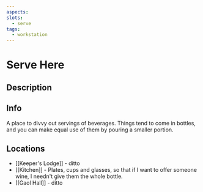 ```yaml
---
aspects: 
slots:
  - serve
tags:
  - workstation
---
```


# Serve Here

## Description

## Info
A place to divvy out servings of beverages. Things tend to come in bottles, and you can make equal use of them by pouring a smaller portion. 

## Locations
-  [[Keeper's Lodge]] - ditto
- [[Kitchen]] - Plates, cups and glasses, so that if I want to offer someone wine, I needn't give them the whole bottle.
- [[Gaol Hall]] - ditto